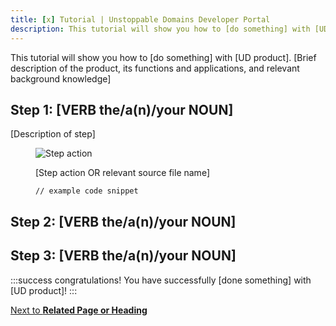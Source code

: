 ```yaml
---
title: [x] Tutorial | Unstoppable Domains Developer Portal
description: This tutorial will show you how to [do something] with [UD Product]
---
```


This tutorial will show you how to [do something] with [UD product]. [Brief description of the product, its functions and applications, and relevant background knowledge]

## Step 1: [VERB the/a(n)/your NOUN]

[Description of step]

<figure>

![Step action](/images/link-to/screenshot)

<figcaption>[Step action OR relevant source file name]</figcaption>

```
// example code snippet
```

</figure>

## Step 2: [VERB the/a(n)/your NOUN]

## Step 3: [VERB the/a(n)/your NOUN]

:::success congratulations!
You have successfully [done something] with [UD product]!
:::

<div class="custom-next-to">

[Next to **Related Page or Heading**](/path-to/page.md#heading)

</div>